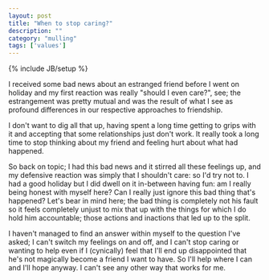 ```yaml
---
layout: post
title: "When to stop caring?"
description: ""
category: "mulling"
tags: ['values']
---
```

{% include JB/setup %}

I received some bad news about an estranged friend before I went on holiday and
my first reaction was really "should I even care?", see; the estrangement was
pretty mutual and was the result of what I see as profound differences in our
respective approaches to friendship.

I don't want to dig all that up, having spent a long time getting to grips with
it and accepting that some relationships just don't work. It really took a long
time to stop thinking about my friend and feeling hurt about what had happened.

So back on topic; I had this bad news and it stirred all these feelings up, and
my defensive reaction was simply that I shouldn't care: so I'd try not to. I had
a good holiday but I did dwell on it in-between having fun: am I really being
honest with myself here? Can I really just ignore this bad thing that's
happened? Let's bear in mind here; the bad thing is completely not his fault so
it feels completely unjust to mix that up with the things for which I do hold
him accountable; those actions and inactions that led up to the split.

I haven't managed to find an answer within myself to the question I've asked; I
can't switch my feelings on and off, and I can't stop caring or wanting to help
even if I (cynically) feel that I'll end up disappointed that he's not
magically become a friend I want to have. So I'll help where I can and I'll
hope anyway. I can't see any other way that works for me.
